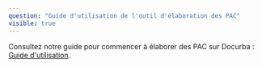 ```yaml
---
question: "Guide d'utilisation de l'outil d'élaboration des PAC"
visible: true
---
```


Consultez notre guide pour commencer à élaborer des PAC sur Docurba : [Guide d'utilisation](https://docurba.beta.gouv.fr/guide). 
